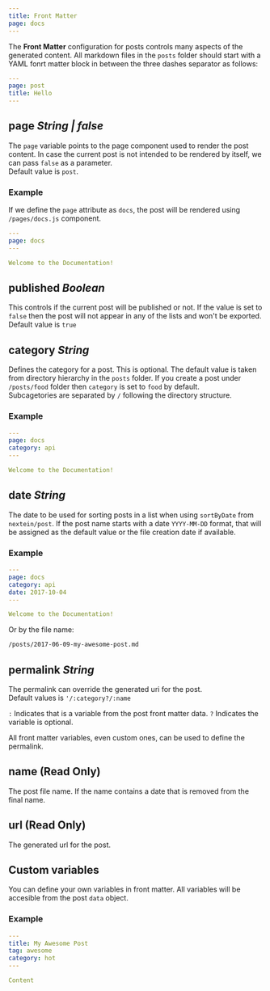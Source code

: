 ```yaml
---
title: Front Matter
page: docs
---
```


The __Front Matter__ configuration for posts controls many aspects of the generated content. All markdown files in the `posts` folder should start with a YAML fonrt matter block in between the three dashes separator as follows:

```yaml
---
page: post
title: Hello
---
```

## page _String | false_

The `page` variable points to the page component used to render the post content. In case the current post is not intended to be rendered by itself, we can pass `false` as a parameter.  
Default value is `post`.

### Example

If we define the `page` attribute as `docs`, the post will be rendered using `/pages/docs.js` component.

```yaml
---
page: docs
---

Welcome to the Documentation!
```

## published _Boolean_

This controls if the current post will be published or not. If the value is set to `false` then the post will not appear in any of the lists and won't be exported.  
Default value is `true`

## category _String_

Defines the category for a post. This is optional. The default value is taken from directory hierarchy in the `posts` folder. If you create a post under `/posts/food` folder then `category` is set to `food` by default.  
Subcagetories are separated by `/` following the directory structure.

### Example

```yaml
---
page: docs
category: api
---

Welcome to the Documentation!
```

## date _String_

The date to be used for sorting posts in a list when using `sortByDate` from `nextein/post`. If the post name starts with a date `YYYY-MM-DD` format, that will be assigned as the default value or the file creation date if available.

### Example

```yaml
---
page: docs
category: api
date: 2017-10-04
---

Welcome to the Documentation!
```

Or by the file name:

```bash
/posts/2017-06-09-my-awesome-post.md
```

## permalink _String_

The permalink can override the generated uri for the post.   
Default values is `'/:category?/:name`

`:` Indicates that is a variable from the post front matter data.
`?` Indicates the variable is optional.

All front matter variables, even custom ones, can be used to define the permalink.

## name (__Read Only__)

The post file name. If the name contains a date that is removed from the final name.

## url (__Read Only__)

The generated url for the post.

## Custom variables

You can define your own variables in front matter. All variables will be accesible from the post `data` object.

### Example

```yaml
---
title: My Awesome Post
tag: awesome
category: hot
---

Content
```


